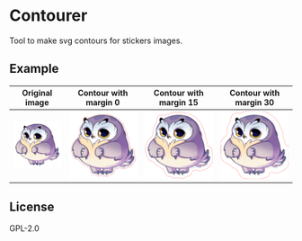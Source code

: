 # Contourer

Tool to make svg contours for stickers images.

## Example

| **Original image** | **Contour with margin 0** | **Contour with margin 15** | **Contour with margin 30** |
|--------------------|---------------------------|----------------------------|----------------------------|
| ![](assets/phil.png) | ![](assets/phil_0.svg)  | ![](assets/phil_15.svg) | ![](assets/phil_30.svg) |

<!-- ## How it works

...

## Usage

...

### Install

```sh
$ npm i
```

### Run

```bash
$ npm start <path-to-file>
```

or

```sh
$ ./contourer <path-to-file>
```

## Pack binary

```bash
$ npm run pack
``` -->

## License

GPL-2.0

